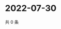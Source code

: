 # 2022-07-30

共 0 条

<!-- BEGIN WEIBO -->
<!-- 最后更新时间 Sat Jul 30 2022 08:25:49 GMT+0800 (China Standard Time) -->

<!-- END WEIBO -->
